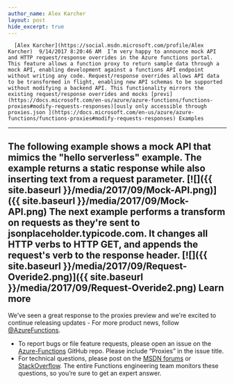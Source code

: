 ```yaml
---
author_name: Alex Karcher
layout: post
hide_excerpt: true
---
```

      [Alex Karcher](https://social.msdn.microsoft.com/profile/Alex Karcher)  9/14/2017 8:20:46 AM  I’m very happy to announce mock API and HTTP request/response overrides in the Azure functions portal. This feature allows a function proxy to return sample data through a mock API, enabling development against a functions API endpoint without writing any code. Request/response overrides allows API data to be transformed in flight, enabling new API schemas to be supported without modifying a backend API. This functionality mirrors the existing request/response overrides and mocks [previ](https://docs.microsoft.com/en-us/azure/azure-functions/functions-proxies#modify-requests-responses)[ously only accessible through proxies.json ](https://docs.microsoft.com/en-us/azure/azure-functions/functions-proxies#modify-requests-responses) Examples
--------

 The following example shows a mock API that mimics the "hello serverless" example. The example returns a static response while also inserting text from a request parameter. [![]({{ site.baseurl }}/media/2017/09/Mock-API.png)]({{ site.baseurl }}/media/2017/09/Mock-API.png) The next example performs a transform on requests as they're sent to jsonplaceholder.typicode.com. It changes all HTTP verbs to HTTP GET, and appends the request's verb to the response header. [![]({{ site.baseurl }}/media/2017/09/Request-Overide2.png)]({{ site.baseurl }}/media/2017/09/Request-Overide2.png) Learn more
----------

 We’ve seen a great response to the proxies preview and we're excited to continue releasing updates  - For more product news, follow [@AzureFunctions](https://twitter.com/AzureFunctions).
 - To report bugs or file feature requests, please open an issue on the [Azure-Functions](https://github.com/Azure/Azure-Functions) GitHub repo. Please include “Proxies” in the issue title.
 - For technical questions, please post on the [MSDN forums](https://social.msdn.microsoft.com/Forums/azure/en-US/home?forum=azurefunctions) or [StackOverflow](https://stackoverflow.com/questions/tagged/azure-functions). The entire Functions engineering team monitors these questions, so you’re sure to get an expert answer.
      